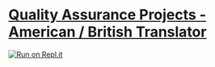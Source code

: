 # [Quality Assurance Projects - American / British Translator](https://www.freecodecamp.org/learn/quality-assurance/quality-assurance-projects/american-british-translator)
[![Run on Repl.it](https://repl.it/badge/github/XL19860214/boilerplate-project-american-british-english-translator)](https://repl.it/github/XL19860214/boilerplate-project-american-british-english-translator)
